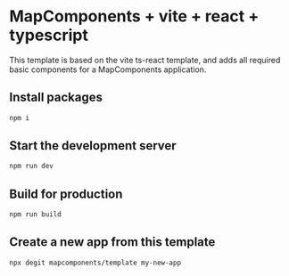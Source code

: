 # MapComponents + vite + react + typescript

This template is based on the vite ts-react template, and adds all 
required basic components for a MapComponents application.

## Install packages

```bash
npm i
```

## Start the development server

```bash
npm run dev
```

## Build for production

```bash
npm run build
```

## Create a new app from this template

```bash
npx degit mapcomponents/template my-new-app
```